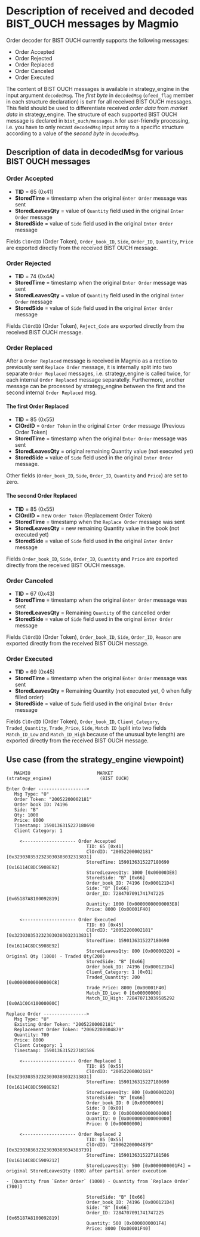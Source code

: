 # Description of received and decoded BIST_OUCH messages by Magmio

Order decoder for BIST OUCH currently supports the following messages:

- Order Accepted
- Order Rejected
- Order Replaced
- Order Canceled
- Order Executed

The content of BIST OUCH messages is available in strategy_engine in the input argument `decodedMsg`. The *first byte* in `decodedMsg` (`ofeed_flag` member in each structure declaration) is `0xFF` for all received BIST OUCH messages. This field should be used to differentiate received *order data* from *market data* in strategy_engine. The structure of each supported BIST OUCH message is declared in `bist_ouch/messages.h` for user-friendly processing, i.e. you have to only recast `decodedMsg` input array to a specific structure according to a value of the *second byte* in `decodedMsg`.

## Description of data in decodedMsg for various BIST OUCH messages

### Order Accepted

- **TID** = 65 (0x41)
- **StoredTime** = timestamp when the original `Enter Order` message was sent
- **StoredLeavesQty** = value of `Quantity` field used in the original `Enter Order` message
- **StoredSide** = value of `Side` field used in the original `Enter Order` message

Fields `ClOrdID` (Order Token), `Order_book_ID`, `Side`, `Order_ID`, `Quantity`, `Price` are exported directly from the received BIST OUCH message.

### Order Rejected

- **TID** = 74 (0x4A)
- **StoredTime** = timestamp when the original `Enter Order` message was sent
- **StoredLeavesQty** = value of `Quantity` field used in the original `Enter Order` message
- **StoredSide** = value of `Side` field used in the original `Enter Order` message

Fields `ClOrdID` (Order Token), `Reject_Code` are exported directly from the received BIST OUCH message.

### Order Replaced

After a `Order Replaced` message is received in Magmio as a rection to previously sent `Replace Order` message, it is internally split into two separate `Order Replaced` messages, i.e. strategy_engine is called twice, for each internal `Order Replaced` message separatelly. Furthermore, another message can be processed by strategy_engine between the first and the second internal `Order Replaced` msg.

#### The first Order Replaced

- **TID** = 85 (0x55)
- **ClOrdID** = `Order Token` in the original `Enter Order` message (Previous Order Token)
- **StoredTime** = timestamp when the original `Enter Order` message was sent
- **StoredLeavesQty** = original remaining Quantity value (not executed yet)
- **StoredSide** = value of `Side` field used in the original `Enter Order` message.

Other fields (`Order_book_ID`, `Side`, `Order_ID`, `Quantity` and `Price`) are set to zero.

#### The second Order Replaced

- **TID** = 85 (0x55)
- **ClOrdID** = new `Order Token` (Replacement Order Token)
- **StoredTime** = timestamp when the `Replace Order` message was sent
- **StoredLeavesQty** = new remaining Quantity value in the book (not executed yet)
- **StoredSide** = value of `Side` field used in the original `Enter Order` message

Fields `Order_book_ID`, `Side`, `Order_ID`, `Quantity` and `Price` are exported directly from the received BIST OUCH message.

### Order Canceled

- **TID** = 67 (0x43)
- **StoredTime** = timestamp when the original `Enter Order` message was sent
- **StoredLeavesQty** = Remaining `Quantity` of the cancelled order
- **StoredSide** = value of `Side` field used in the original `Enter Order` message

Fields `ClOrdID` (Order Token), `Order_book_ID`, `Side`, `Order_ID`, `Reason` are exported directly from the received BIST OUCH message.

### Order Executed

- **TID** = 69 (0x45)
- **StoredTime** = timestamp when the original `Enter Order` message was sent
- **StoredLeavesQty** = Remaining Quantity (not executed yet, 0 when fully filled order)
- **StoredSide** = value of `Side` field used in the original `Enter Order` message

Fields `ClOrdID` (Order Token), `Order_book_ID`, `Client_Category`, `Traded_Quantity`, `Trade_Price`, `Side`, `Match ID` (split into two fields `Match_ID_Low` and `Match_ID_High` because of the unusual byte length) are exported directly from the received BIST OUCH message.

## Use case (from the strategy_engine viewpoint)

```
   MAGMIO                         MARKET
(strategy_engine)                  (BIST OUCH)

Enter Order ------------------>
   Msg Type: "O"
   Order Token: "20052200002181"
   Order book ID: 74196
   Side: "B"
   Qty: 1000
   Price: 8000
   Timestamp: 1590136315227180690
   Client Category: 1

     <-------------------- Order Accepted
                              TID: 65 [0x41]
                              ClOrdID: "20052200002181" [0x3230303532323030303032313831]
                              StoredTime: 1590136315227180690 [0x16114C8DC5908E92]
                              StoredLeavesQty: 1000 [0x000003E8]
                              StoredSide: "B" [0x66]
                              Order_book_ID: 74196 [0x000121D4]
                              Side: "B" [0x66]
                              Order_ID: 7284707091741747225 [0x65187A8100092819]
                              Quantity: 1000 [0x00000000000003E8]
                              Price: 8000 [0x00001F40]

     <-------------------- Order Executed
                              TID: 69 [0x45]
                              ClOrdID: "20052200002181" [0x3230303532323030303032313831]
                              StoredTime: 1590136315227180690 [0x16114C8DC5908E92]
                              StoredLeavesQty: 800 [0x00000320] = Original Qty (1000) - Traded Qty(200)
                              StoredSide: "B" [0x66]
                              Order_book_ID: 74196 [0x000121D4]
                              Client_Category: 1 [0x01]
                              Traded_Quantity: 200 [0x00000000000000C8]
                              Trade_Price: 8000 [0x00001F40]
                              Match_ID_Low: 0 [0x00000000]
                              Match_ID_High: 728470713039585292 [0x0A1C0C410000000C]

Replace Order ---------------->
   Msg Type: "U"
   Existing Order Token: "20052200002181"
   Replacement Order Token: "20062200004879"
   Quantity: 700
   Price: 8000
   Client Category: 1
   Timestamp: 1590136315227181586

     <-------------------- Order Replaced 1
                              TID: 85 [0x55]
                              ClOrdID: "20052200002181" [0x3230303532323030303032313831]
                              StoredTime: 1590136315227180690 [0x16114C8DC5908E92]
                              StoredLeavesQty: 800 [0x00000320]
                              StoredSide: "B" [0x66]
                              Order_book_ID: 0 [0x00000000]
                              Side: 0 [0x00]
                              Order_ID: 0 [0x0000000000000000]
                              Quantity: 0 [0x0000000000000000]
                              Price: 0 [0x00000000]

     <-------------------- Order Replaced 2
                              TID: 85 [0x55]
                              ClOrdID: "20062200004879" [0x3230303632323030303034383739]
                              StoredTime: 1590136315227181586 [0x16114C8DC5909212]
                              StoredLeavesQty: 500 [0x0000000001F4] = original StoredLeavesQty (800) after partial order execution
                                                                      - [Quantity from `Enter Order` (1000) - Quantity from `Replace Order` (700)]

                              StoredSide: "B" [0x66]
                              Order_book_ID: 74196 [0x000121D4]
                              Side: "B" [0x66]
                              Order_ID: 7284707091741747225 [0x65187A8100092819]
                              Quantity: 500 [0x0000000001F4]
                              Price: 8000 [0x00001F40]
```
